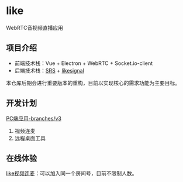 # like
WebRTC音视频直播应用

## 项目介绍
- 前端技术栈：Vue + Electron + WebRTC + Socket.io-client
- 后端技术栈：[SRS](https://github.com/ossrs/srs) + [likesignal](https://github.com/themages/likesignal)

本仓库后期会进行重要版本的重构，目前以实现核心的需求功能为主要目标。

## 开发计划
[PC端应用-branches/v3](https://github.com/themages/like/tree/v3)
1. 视频连麦
2. 远程桌面工具

## 在线体验
[like视频连麦](https://tv.canicode.cn)：可以加入同一个房间号，目前不限制人数。
